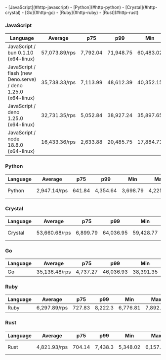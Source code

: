 <link rel="stylesheet" href="https://xhyrom.github.io/benchmarks/index.css" /><script src="https://cdn.jsdelivr.net/npm/apexcharts"></script>
- [JavaScript](#http-javascript)
- [Python](#http-python)
- [Crystal](#http-crystal)
- [Go](#http-go)
- [Ruby](#http-ruby)
- [Rust](#http-rust)

### <a name="http-javascript">JavaScript</a>

| Language                                                       | Average       | p75      | p99       | Min       | Max       | Latency  |
| -------------------------------------------------------------- | ------------- | -------- | --------- | --------- | --------- | -------- |
| JavaScript /  bun 0.1.10 (x64-linux)                           | 57,073.89/rps | 7,792.04 | 71,948.75 | 60,483.02 | 71,160.4  | 873.6 µs |
| JavaScript / flash (new Deno.serve) /  deno 1.25.0 (x64-linux) | 35,738.33/rps | 7,113.99 | 48,612.39 | 40,352.15 | 45,427.12 | 1.4 ms   |
| JavaScript /  deno 1.25.0 (x64-linux)                          | 32,731.35/rps | 5,052.84 | 38,927.24 | 35,897.65 | 38,312.84 | 1.53 ms  |
| JavaScript /  node 18.8.0 (x64-linux)                          | 16,433.36/rps | 2,633.88 | 20,485.75 | 17,884.71 | 19,402.95 | 3.04 ms  |


<div id="chart-30"></div>
<script>
new ApexCharts(document.querySelector('#chart-30'), {
                    chart: {
                        height: 320,
                        type: 'line',
                        toolbar: {
                            show: true,
                        },
                        animations: {
                            enabled: true,
                        },
                    },
                    series: [{"name":" flash (new Deno.serve) / deno 1.25.0 (x64-linux)","data":[129068.22754886381,129068.22754886381,129068.22754886381,129068.22754886381,129068.22754886381,78830.40520837679,78830.40520837679,67394.48009458072,67962.53229681427,67962.53229681427,67962.53229681427,73816.0327945796,73816.0327945796,67041.41186042457,67041.41186042457,67041.41186042457,64612.73437776073,64612.73437776073,68639.03726927708,35738.327347383565]},{"name":" deno 1.25.0 (x64-linux)","data":[58167.33069821851,58167.33069821851,58167.33069821851,58167.33069821851,58167.33069821851,51856.19956581548,51856.19956581548,44296.691125212965,45368.27612682232,45368.27612682232,45368.27612682232,50038.88338178856,50038.88338178856,46875.80435967024,46875.80435967024,46875.80435967024,44700.703220106065,44700.703220106065,49239.91978334709,32731.345617636285]},{"name":" bun 0.1.10 (x64-linux)","data":[124900.11680362372,124900.11680362372,124900.11680362372,124900.11680362372,124900.11680362372,90761.37221389027,90761.37221389027,83756.11765525483,83868.9593715537,83868.9593715537,83868.9593715537,88651.24223084674,88651.24223084674,88098.69942802857,88098.69942802857,88098.69942802857,82717.62451661946,82717.62451661946,84140.9170376202,57073.88853615419]},{"name":" node 18.8.0 (x64-linux)","data":[38603.67572702694,38603.67572702694,38603.67572702694,38603.67572702694,38603.67572702694,47356.7997859687,47356.7997859687,36191.81307026772,38443.81950851121,38443.81950851121,38443.81950851121,45277.17240374968,45277.17240374968,38806.11069027558,38806.11069027558,38806.11069027558,36111.45982592125,36111.45982592125,44862.95022662719,16433.35657742133]}],
                    stroke: {
                        width: 1,
                        curve: "straight",
                    },
                    legend: {
                        show: true,
                        showForSingleSeries: true,
                        position: "bottom",
                    },
                    yaxis: {
                        labels: {
                            formatter: function (v) {
                    const time = v;
                    const locale = 'en-US';
                    const type = '/rps';

                    return `${Number(time.toFixed(2)).toLocaleString(locale)}${type}`;
                }
                        },
                        title: {
                            text: "requests per second"
                        },
                    },
                    xaxis: {
                        categories: ["5910ee7","fbe56df","e905e2a","f2e77e3","b53c9bc","1def946","f0d489b","3fdd09b","5a0d741","adfa99a","dfe4527","48c9bc3","eebfb79","3e0357f","5bb06d6","d53b782","4003018","3ee7b8c","ff3683a","Latest"],
                        labels: {
                            show: false,
                        },
                        tooltip: {
                            enabled: false,
                        },
                    },
                    plotOptions: {
                        bar: {
                            distributed: true
                        }
                    }
                }).render()
</script>

### <a name="http-python">Python</a>

| Language | Average      | p75    | p99      | Min      | Max      | Latency  |
| -------- | ------------ | ------ | -------- | -------- | -------- | -------- |
| Python   | 2,947.14/rps | 641.84 | 4,354.64 | 3,698.79 | 4,225.32 | 18.41 ms |


<div id="chart-31"></div>
<script>
new ApexCharts(document.querySelector('#chart-31'), {
                    chart: {
                        height: 320,
                        type: 'line',
                        toolbar: {
                            show: true,
                        },
                        animations: {
                            enabled: true,
                        },
                    },
                    series: [{"name":"Python","data":[842.6413681016869,842.6413681016869,842.6413681016869,842.6413681016869,842.6413681016869,6819.548454806397,6819.548454806397,5402.032726925572,5859.64275420499,5859.64275420499,5859.64275420499,5590.489704203832,5590.489704203832,5950.274696735812,5950.274696735812,5950.274696735812,4658.277071750389,4658.277071750389,6361.704404612347,2947.138690384789]}],
                    stroke: {
                        width: 1,
                        curve: "straight",
                    },
                    legend: {
                        show: true,
                        showForSingleSeries: true,
                        position: "bottom",
                    },
                    yaxis: {
                        labels: {
                            formatter: function (v) {
                    const time = v;
                    const locale = 'en-US';
                    const type = '/rps';

                    return `${Number(time.toFixed(2)).toLocaleString(locale)}${type}`;
                }
                        },
                        title: {
                            text: "requests per second"
                        },
                    },
                    xaxis: {
                        categories: ["5910ee7","fbe56df","e905e2a","f2e77e3","b53c9bc","1def946","f0d489b","3fdd09b","5a0d741","adfa99a","dfe4527","48c9bc3","eebfb79","3e0357f","5bb06d6","d53b782","4003018","3ee7b8c","ff3683a","Latest"],
                        labels: {
                            show: false,
                        },
                        tooltip: {
                            enabled: false,
                        },
                    },
                    plotOptions: {
                        bar: {
                            distributed: true
                        }
                    }
                }).render()
</script>

### <a name="http-crystal">Crystal</a>

| Language | Average       | p75      | p99       | Min       | Max       | Latency   |
| -------- | ------------- | -------- | --------- | --------- | --------- | --------- |
| Crystal  | 53,660.68/rps | 6,899.79 | 64,036.95 | 59,428.77 | 63,518.45 | 927.94 µs |


<div id="chart-32"></div>
<script>
new ApexCharts(document.querySelector('#chart-32'), {
                    chart: {
                        height: 320,
                        type: 'line',
                        toolbar: {
                            show: true,
                        },
                        animations: {
                            enabled: true,
                        },
                    },
                    series: [{"name":"Crystal","data":[92753.74212609377,92753.74212609377,92753.74212609377,92753.74212609377,92753.74212609377,85673.97061219739,85673.97061219739,79132.20415227933,80195.3550029617,80195.3550029617,80195.3550029617,83816.18698444877,83816.18698444877,82097.50248588737,82097.50248588737,82097.50248588737,78698.56532219853,78698.56532219853,83051.84258169011,53660.6767152086]}],
                    stroke: {
                        width: 1,
                        curve: "straight",
                    },
                    legend: {
                        show: true,
                        showForSingleSeries: true,
                        position: "bottom",
                    },
                    yaxis: {
                        labels: {
                            formatter: function (v) {
                    const time = v;
                    const locale = 'en-US';
                    const type = '/rps';

                    return `${Number(time.toFixed(2)).toLocaleString(locale)}${type}`;
                }
                        },
                        title: {
                            text: "requests per second"
                        },
                    },
                    xaxis: {
                        categories: ["5910ee7","fbe56df","e905e2a","f2e77e3","b53c9bc","1def946","f0d489b","3fdd09b","5a0d741","adfa99a","dfe4527","48c9bc3","eebfb79","3e0357f","5bb06d6","d53b782","4003018","3ee7b8c","ff3683a","Latest"],
                        labels: {
                            show: false,
                        },
                        tooltip: {
                            enabled: false,
                        },
                    },
                    plotOptions: {
                        bar: {
                            distributed: true
                        }
                    }
                }).render()
</script>

### <a name="http-go">Go</a>

| Language | Average       | p75      | p99       | Min       | Max       | Latency |
| -------- | ------------- | -------- | --------- | --------- | --------- | ------- |
| Go       | 35,136.48/rps | 4,737.27 | 46,036.93 | 38,391.35 | 43,689.29 | 1.42 ms |


<div id="chart-33"></div>
<script>
new ApexCharts(document.querySelector('#chart-33'), {
                    chart: {
                        height: 320,
                        type: 'line',
                        toolbar: {
                            show: true,
                        },
                        animations: {
                            enabled: true,
                        },
                    },
                    series: [{"name":"Go","data":[156142.77346436743,156142.77346436743,156142.77346436743,156142.77346436743,156142.77346436743,65740.42452543396,65740.42452543396,52971.644801698814,57115.2550296415,57115.2550296415,57115.2550296415,62854.38486541399,62854.38486541399,58570.59554311822,58570.59554311822,58570.59554311822,54621.726095334285,54621.726095334285,62136.94098525345,35136.48005834826]}],
                    stroke: {
                        width: 1,
                        curve: "straight",
                    },
                    legend: {
                        show: true,
                        showForSingleSeries: true,
                        position: "bottom",
                    },
                    yaxis: {
                        labels: {
                            formatter: function (v) {
                    const time = v;
                    const locale = 'en-US';
                    const type = '/rps';

                    return `${Number(time.toFixed(2)).toLocaleString(locale)}${type}`;
                }
                        },
                        title: {
                            text: "requests per second"
                        },
                    },
                    xaxis: {
                        categories: ["5910ee7","fbe56df","e905e2a","f2e77e3","b53c9bc","1def946","f0d489b","3fdd09b","5a0d741","adfa99a","dfe4527","48c9bc3","eebfb79","3e0357f","5bb06d6","d53b782","4003018","3ee7b8c","ff3683a","Latest"],
                        labels: {
                            show: false,
                        },
                        tooltip: {
                            enabled: false,
                        },
                    },
                    plotOptions: {
                        bar: {
                            distributed: true
                        }
                    }
                }).render()
</script>

### <a name="http-ruby">Ruby</a>

| Language | Average      | p75    | p99     | Min      | Max      | Latency |
| -------- | ------------ | ------ | ------- | -------- | -------- | ------- |
| Ruby     | 6,297.89/rps | 727.83 | 8,222.3 | 6,776.81 | 7,892.45 | 7.94 ms |


<div id="chart-34"></div>
<script>
new ApexCharts(document.querySelector('#chart-34'), {
                    chart: {
                        height: 320,
                        type: 'line',
                        toolbar: {
                            show: true,
                        },
                        animations: {
                            enabled: true,
                        },
                    },
                    series: [{"name":"Ruby","data":[6491.104083528587,6491.104083528587,6491.104083528587,6491.104083528587,6491.104083528587,10046.87425215216,10046.87425215216,8727.75434457861,9162.370147462441,9162.370147462441,9162.370147462441,9561.031172649646,9561.031172649646,9239.42908012823,9239.42908012823,9239.42908012823,8922.537909534345,8922.537909534345,9085.360483200911,6297.892834581275]}],
                    stroke: {
                        width: 1,
                        curve: "straight",
                    },
                    legend: {
                        show: true,
                        showForSingleSeries: true,
                        position: "bottom",
                    },
                    yaxis: {
                        labels: {
                            formatter: function (v) {
                    const time = v;
                    const locale = 'en-US';
                    const type = '/rps';

                    return `${Number(time.toFixed(2)).toLocaleString(locale)}${type}`;
                }
                        },
                        title: {
                            text: "requests per second"
                        },
                    },
                    xaxis: {
                        categories: ["5910ee7","fbe56df","e905e2a","f2e77e3","b53c9bc","1def946","f0d489b","3fdd09b","5a0d741","adfa99a","dfe4527","48c9bc3","eebfb79","3e0357f","5bb06d6","d53b782","4003018","3ee7b8c","ff3683a","Latest"],
                        labels: {
                            show: false,
                        },
                        tooltip: {
                            enabled: false,
                        },
                    },
                    plotOptions: {
                        bar: {
                            distributed: true
                        }
                    }
                }).render()
</script>

### <a name="http-rust">Rust</a>

| Language | Average      | p75    | p99     | Min      | Max      | Latency  |
| -------- | ------------ | ------ | ------- | -------- | -------- | -------- |
| Rust     | 4,821.93/rps | 704.14 | 7,438.3 | 5,348.02 | 6,157.66 | 10.37 ms |


<div id="chart-35"></div>
<script>
new ApexCharts(document.querySelector('#chart-35'), {
                    chart: {
                        height: 320,
                        type: 'line',
                        toolbar: {
                            show: true,
                        },
                        animations: {
                            enabled: true,
                        },
                    },
                    series: [{"name":"Rust","data":[3885.501343499964,3885.501343499964,3885.501343499964,3885.501343499964,3885.501343499964,7776.140576164982,7776.140576164982,6501.3410459465385,7061.567951283785,7061.567951283785,7061.567951283785,7688.644044455982,7688.644044455982,6966.711378885867,6966.711378885867,6966.711378885867,6660.014796835403,6660.014796835403,7319.363965686486,4821.927207353854]}],
                    stroke: {
                        width: 1,
                        curve: "straight",
                    },
                    legend: {
                        show: true,
                        showForSingleSeries: true,
                        position: "bottom",
                    },
                    yaxis: {
                        labels: {
                            formatter: function (v) {
                    const time = v;
                    const locale = 'en-US';
                    const type = '/rps';

                    return `${Number(time.toFixed(2)).toLocaleString(locale)}${type}`;
                }
                        },
                        title: {
                            text: "requests per second"
                        },
                    },
                    xaxis: {
                        categories: ["5910ee7","fbe56df","e905e2a","f2e77e3","b53c9bc","1def946","f0d489b","3fdd09b","5a0d741","adfa99a","dfe4527","48c9bc3","eebfb79","3e0357f","5bb06d6","d53b782","4003018","3ee7b8c","ff3683a","Latest"],
                        labels: {
                            show: false,
                        },
                        tooltip: {
                            enabled: false,
                        },
                    },
                    plotOptions: {
                        bar: {
                            distributed: true
                        }
                    }
                }).render()
</script>

